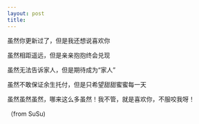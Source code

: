 ```yaml
---
layout: post
title: 
---
```


虽然你更新过了，但是我还想说喜欢你

虽然相距遥远，但是亲亲抱抱终会兑现

虽然无法告诉家人，但是期待成为“家人”

虽然不敢保证余生托付，但是只希望甜甜蜜蜜每一天

虽然虽然虽然，哪来这么多虽然！我不管，就是喜欢你，不服咬我呀！

（from SuSu)
